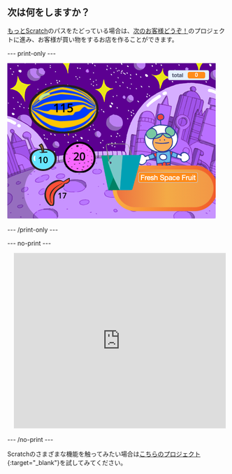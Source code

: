 ## 次は何をしますか？


[もっとScratch](https://projects.raspberrypi.org/en/raspberrypi/more-scratch)のパスをたどっている場合は、[次のお客様どうぞ！](https://projects.raspberrypi.org/en/projects/next-customer-please)のプロジェクトに進み、お客様が買い物をするお店を作ることができます。

--- print-only ---

![次のお客様どうぞ](images/next-customer-please.png)

--- /print-only ---

--- no-print ---

<div class="scratch-preview" style="margin-left: 15px;">
  <iframe allowtransparency="true" width="485" height="402" src="https://scratch.mit.edu/projects/embed/528696418/?autostart=false" frameborder="0"></iframe>
</div>

--- /no-print ---

Scratchのさまざまな機能を触ってみたい場合は[こちらのプロジェクト](https://projects.raspberrypi.org/en/projects?software%5B%5D=scratch&curriculum%5B%5D=%201){:target="_blank"}を試してみてください。
